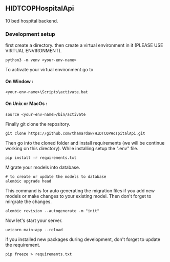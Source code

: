 ## HIDTCOPHospitalApi

10 bed hospital backend.

### Development setup

first create a directory. then create a virtual environment in it (PLEASE USE VIRTUAL ENVIRONMENT).

```shell
python3 -m venv <your-env-name>
```

To activate your virtual environment go to

#### On Window :

```shell
<your-env-name>\Scripts\activate.bat
```

#### On Unix or MacOs :

```shell
source <your-env-name>/bin/activate
```

Finally git clone the repository.

```shell
git clone https://github.com/thamardaw/HIDTCOPHospitalApi.git
```

Then go into the cloned folder and install requirements (we will be continue working on this directory). While installing setup the ".env" file.

```shell
pip install -r requirements.txt
```

<!-- For our database migrations we will be using alembic. Don't worry it is already in requirements.txt so it is installed. Now let's initailize alembic.

```shell
alembic init alembic
```

After initailized, some changes need to make.

Go to alembic.ini and add your database string / URI.

```shell
sqlalchemy.url = <your-database-string>
```

Then go to alembic/env.py.

```shell
# comment out "target_metadata = None" and add this
from db.base import Base
target_metadata = Base.metadata
```

All changes need for alembic is done. Let's generate your migrations with alembic's help. You will have to run this command every time you add new models or you make changes to your models.

```shell
# this auto generate the migration files
alembic revision --autogenerate -m "init"
# to create or update the models to database
alembic upgrade head
``` -->

Migrate your models into database.

```shell
# to create or update the models to database
alembic upgrade head
```

This command is for auto generating the migration files if you add new models or make changes to your existing model. Then don't forget to mirgrate the changes.

```shell
alembic revision --autogenerate -m "init"
```

Now let's start your server.

```shell
uvicorn main:app --reload
```

if you installed new packages during development, don't forget to update the requirement.

```shell
pip freeze > requirements.txt
```
